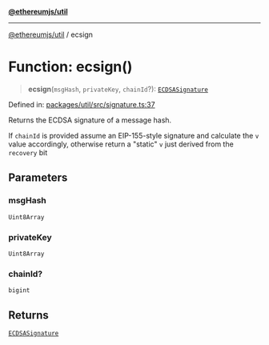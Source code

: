 [**@ethereumjs/util**](../README.md)

***

[@ethereumjs/util](../README.md) / ecsign

# Function: ecsign()

> **ecsign**(`msgHash`, `privateKey`, `chainId`?): [`ECDSASignature`](../interfaces/ECDSASignature.md)

Defined in: [packages/util/src/signature.ts:37](https://github.com/Dargon789/ethereumjs-monorepo/blob/master/packages/util/src/signature.ts#L37)

Returns the ECDSA signature of a message hash.

If `chainId` is provided assume an EIP-155-style signature and calculate the `v` value
accordingly, otherwise return a "static" `v` just derived from the `recovery` bit

## Parameters

### msgHash

`Uint8Array`

### privateKey

`Uint8Array`

### chainId?

`bigint`

## Returns

[`ECDSASignature`](../interfaces/ECDSASignature.md)
